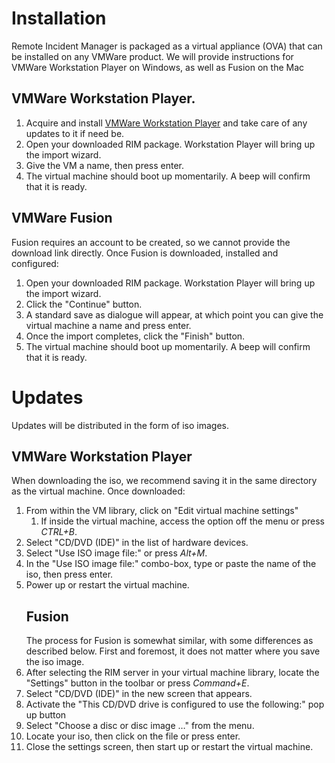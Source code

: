 # Installation
Remote Incident Manager is packaged as a virtual appliance (OVA) that can be installed on any VMWare product. We will provide instructions for VMWare Workstation Player on Windows, as well as Fusion on the Mac
## VMWare Workstation Player.
1. Acquire and install [VMWare Workstation Player](https://download3.vmware.com/software/WKST-PLAYER-1700/VMware-player-full-17.0.0-20800274.exe) and take care of any updates to it if need be.
1. Open your downloaded RIM package. Workstation Player will bring up the import wizard.
1. Give the VM a name, then press enter.
1. The virtual machine should boot up momentarily. A beep will confirm that it is ready.
<!-- end -->
## VMWare Fusion
Fusion requires an account to be created, so we cannot provide the download link directly. Once Fusion is downloaded, installed and configured:
1. Open your downloaded RIM package. Workstation Player will bring up the import wizard.
1. Click the "Continue" button.
1. A standard save as dialogue will appear, at which point you can give the virtual machine a name and press enter.
1. Once the import completes, click the "Finish" button.
1. The virtual machine should boot up momentarily. A beep will confirm that it is ready.
<!-- end -->
# Updates
Updates will be distributed in the form of iso images.
## VMWare Workstation Player 
When downloading the iso, we recommend saving it in the same directory as the virtual machine. Once downloaded:
1. From within the VM library, click on "Edit virtual machine settings"
    1. If inside the virtual machine, access the option off the menu or press *CTRL+B*.
1. Select "CD/DVD (IDE)" in the list of hardware devices.
1. Select "Use ISO image file:" or press *Alt+M*.
1. In the "Use ISO image file:" combo-box, type or paste the name of the iso, then press enter.
1. Power up or restart the virtual machine.
    <!-- end -->
    ## Fusion
    The process for Fusion is somewhat similar, with some differences as described below. First and foremost, it does not matter where you save the iso image.
1. After selecting the RIM server in your virtual machine library, locate the "Settings" button in the toolbar or press *Command+E*.
1. Select "CD/DVD (IDE)" in the new screen that appears.
1. Activate the "This CD/DVD drive is configured to use the following:" pop up button
1. Select "Choose a disc or disc image …" from the menu.
1. Locate your iso, then click on the file or press enter.
1. Close the settings screen, then start up or restart the virtual machine.